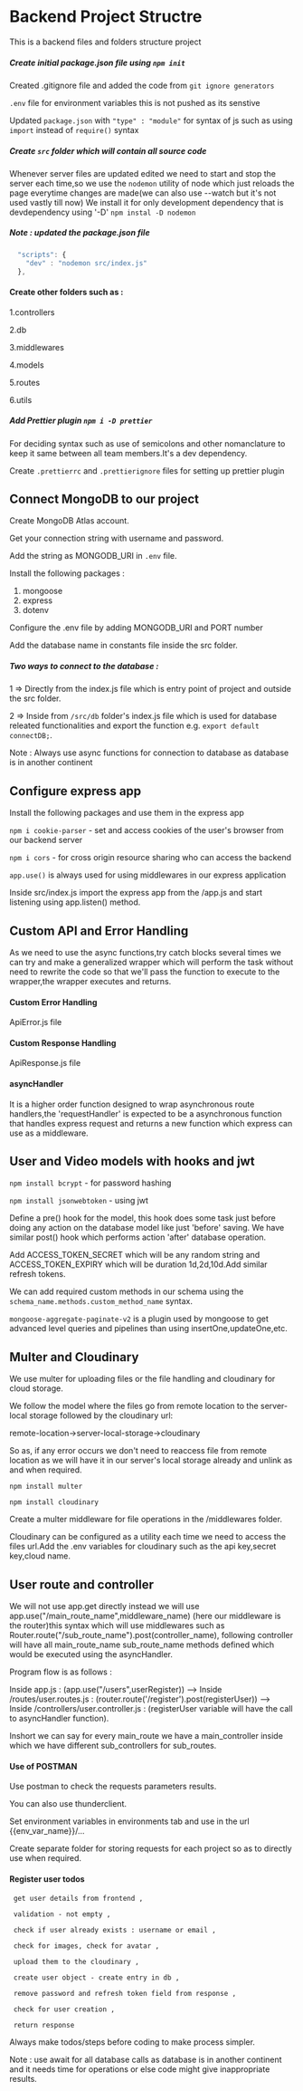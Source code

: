 # Backend Project Structre

This is a backend files and folders structure project 

##### Create initial package.json file using `npm init`

Created .gitignore file and added the code from `git ignore generators`

`.env` file for environment variables this is not pushed as its senstive

Updated `package.json` with `"type" : "module"` for syntax of js such as using `import` instead of `require()` syntax

##### Create `src` folder which will contain all source code

Whenever server files are updated edited we need to start and stop the server each time,so we use the `nodemon` utility of node which just reloads the page everytime changes are made(we can also use --watch but it's not used vastly till now)
We install it for only development dependency that is devdependency using '-D'
`npm instal -D nodemon`

##### Note : updated the package.json file
```javascript
  "scripts": {
    "dev" : "nodemon src/index.js"
  },
```

#### Create other folders such as :

1.controllers

2.db 

3.middlewares 

4.models 

5.routes 

6.utils



##### Add Prettier plugin `npm i -D prettier`

For deciding syntax such as use of semicolons and other nomanclature to keep it same between all team members.It's a dev dependency.

Create `.prettierrc` and `.prettierignore` files for setting up prettier plugin


## Connect MongoDB to our project

Create MongoDB Atlas account.

Get your connection string with username and password.

Add the string as MONGODB_URI in `.env` file.

Install the following packages :

1. mongoose
2. express
3. dotenv

Configure the .env file by adding MONGODB_URI and PORT number

Add the database name in constants file inside the src folder.

##### Two ways to connect to the database :

1 => Directly from the index.js file which is entry point of project and outside the src folder.

2 => Inside from `/src/db` folder's index.js file which is used for database releated functionalities and export the function e.g. `export default connectDB;`.

Note : Always use async functions for connection to database as database is in another continent


## Configure express app

Install the following packages and use them in the express app

`npm i cookie-parser` - set and access cookies of the user's browser from our backend server

`npm i cors`  - for cross origin resource sharing who can access the backend

`app.use()` is always used for using middlewares in our express application

Inside src/index.js import the express app from the /app.js and start listening using app.listen() method.

## Custom API and Error Handling

As we need to use the async functions,try catch blocks several times we can try and make a generalized wrapper which will perform the task without need to rewrite the code so that we'll pass the function to execute to the wrapper,the wrapper executes and returns.

#### Custom Error Handling 

ApiError.js file

#### Custom Response Handling

ApiResponse.js file

#### asyncHandler

It is a higher order function designed to wrap asynchronous route handlers,the 'requestHandler' is expected to be a asynchronous function  that handles express request and returns a new function  which express can use as a middleware.

## User and Video models with hooks and jwt

`npm install bcrypt`  - for password hashing

`npm install jsonwebtoken`  -   using jwt

Define a pre() hook for the model, this hook does some task just before doing any action on the database model like just 'before' saving. We have similar post() hook which performs action 'after' database operation.

Add ACCESS_TOKEN_SECRET which will be any random string and ACCESS_TOKEN_EXPIRY which will be duration 1d,2d,10d.Add similar refresh tokens.

We can add required custom methods in our schema using the `schema_name.methods.custom_method_name` syntax.

`mongoose-aggregate-paginate-v2` is a plugin used by mongoose to get advanced level queries and pipelines than using insertOne,updateOne,etc.

## Multer and Cloudinary

We use multer for uploading files or the file handling and cloudinary for cloud storage.

We follow the model where the files go from remote location to the server-local storage followed by the cloudinary url:

remote-location->server-local-storage->cloudinary

So as, if any error occurs we don't need to reaccess file from remote location as we will have it in our server's local storage already and unlink as and when required.

`npm install multer`

`npm install cloudinary`

Create a multer middleware for file operations in the /middlewares folder.

Cloudinary can be configured as a utility each time we need to access the files url.Add the .env variables for cloudinary such as the api key,secret key,cloud name.

## User route and controller

We will not use app.get directly instead we will use app.use("/main_route_name",middleware_name) (here our middleware is the router)this syntax which will use middlewares such as Router.route("/sub_route_name").post(controller_name), following controller will have all main_route_name sub_route_name methods defined which would be executed using the asyncHandler.

Program flow is as follows : 

Inside app.js : (app.use("/users",userRegister)) --> Inside /routes/user.routes.js : (router.route('/register').post(registerUser)) --> Inside /controllers/user.controller.js : (registerUser variable will have the call to asyncHandler function).

Inshort we can say for every main_route we have a main_controller inside which we have different sub_controllers for sub_routes.


#### Use of POSTMAN

Use postman to check the requests parameters results.

You can also use thunderclient.

Set environment variables in environments tab and use in the url {{env_var_name}}/...

Create separate folder for storing requests for each project so as to directly use when required.


#### Register user todos

     get user details from frontend ,

     validation - not empty ,

     check if user already exists : username or email ,

     check for images, check for avatar ,

     upload them to the cloudinary ,

     create user object - create entry in db ,

     remove password and refresh token field from response ,

     check for user creation ,

     return response

Always make todos/steps before coding to make process simpler.

Note : use await for all database calls as database is in another continent and it needs time for operations or else code might give inappropriate results.


